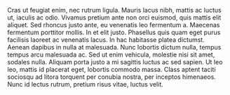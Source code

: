 Cras ut feugiat enim, nec rutrum ligula. Mauris lacus nibh, mattis ac luctus ut, iaculis ac odio. Vivamus pretium ante non orci euismod, quis mattis elit aliquet. Sed rhoncus justo ante, eu venenatis leo fermentum a. Maecenas fermentum porttitor mollis. In et elit justo. Phasellus quis quam eget purus facilisis laoreet ac venenatis lacus. In hac habitasse platea dictumst. Aenean dapibus in nulla at malesuada. Nunc lobortis dictum nulla, tempus tempus arcu malesuada ac. Sed ut enim vehicula, molestie nisi sit amet, sodales nulla. Aliquam porta justo a mi sagittis luctus ac sed sapien. Ut leo leo, mattis id placerat eget, lobortis commodo massa. Class aptent taciti sociosqu ad litora torquent per conubia nostra, per inceptos himenaeos. Nunc id lectus rutrum, pretium risus vitae, luctus velit.